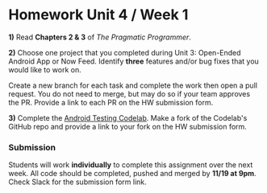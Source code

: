 # Homework Unit 4 / Week 1

**1)** Read **Chapters 2 & 3** of *The Pragmatic Programmer*.

**2)** Choose one project that you completed during Unit 3: Open-Ended Android App or Now Feed. Identify **three** features and/or bug fixes that you would like to work on. 

Create a new branch for each task and complete the work then open a pull request. You do not need to merge, but may do so if your team approves the PR. Provide a link to each PR on the HW submission form.

**3)** Complete the [Android Testing Codelab](https://codelabs.developers.google.com/codelabs/android-testing/#0). Make a fork of the Codelab's GitHub repo and provide a link to your fork on the HW submission form.

### Submission

Students will work **individually** to complete this assignment over the next week. All code should be completed, pushed and merged by **11/19 at 9pm**. Check Slack for the submission form link.
